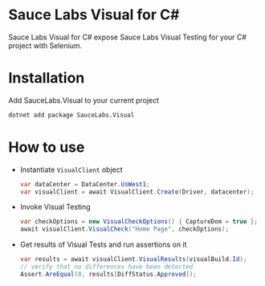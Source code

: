 # Sauce Labs Visual for C#

Sauce Labs Visual for C# expose Sauce Labs Visual Testing for your C# project with Selenium.

# Installation

Add SauceLabs.Visual to your current project
```sh
dotnet add package SauceLabs.Visual
```

# How to use

- Instantiate `VisualClient` object
  ```csharp
  var dataCenter = DataCenter.UsWest1;
  var visualClient = await VisualClient.Create(Driver, datacenter);
  ```

- Invoke Visual Testing
  ```csharp
  var checkOptions = new VisualCheckOptions() { CaptureDom = true };
  await visualClient.VisualCheck("Home Page", checkOptions);
  ```

- Get results of Visual Tests and run assertions on it
  ```csharp
  var results = await visualClient.VisualResults(visualBuild.Id);
  // verify that no differences have been detected
  Assert.AreEqual(0, results[DiffStatus.Approved]);
  ```
